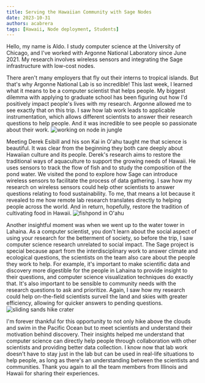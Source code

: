```yaml
---
title: Serving the Hawaiian Community with Sage Nodes
date: 2023-10-31
authors: acabrera
tags: [Hawaii, Node deployment, Students]
---
```


Hello, my name is Aldo. I study computer science at the University of Chicago, and I've worked with Argonne National Laboratory since June 2021. My research involves wireless sensors and integrating the Sage infrastructure with low-cost nodes.

<!--truncate-->

There aren't many employers that fly out their interns to tropical islands. But that's why Argonne National Lab is so incredible! This last week, I learned what it means to be a computer scientist that helps people. My biggest dilemma with applying to graduate school has been figuring out how I'd positively impact people's lives with my research. Argonne allowed me to see exactly that on this trip. I saw how lab work leads to applicable instrumentation, which allows different scientists to answer their research questions to help people. And it was incredible to see people so passionate about their work.
![working on node in jungle](./img/hawaii-october-2023/jungle.png)

Meeting Derek Esibill and his son Kai in O'ahu taught me that science is beautiful. It was clear from the beginning they both care deeply about Hawaiian culture and its people. Derek's research aims to restore the traditional ways of aquaculture to support the growing needs of Hawaii. He uses sensors to track the flow of fish and to study the composition of the pond water. We visited the pond to explore how Sage can introduce wireless sensors to facilitate the process of data gathering. I saw how my research on wireless sensors could help other scientists to answer questions relating to food sustainability. To me, that means a lot because it revealed to me how remote lab research translates directly to helping people across the world. And in return, hopefully, restore the tradition of cultivating food in Hawaii.
![fishpond in O'ahu](./img/hawaii-october-2023/pond.png)

Another insightful moment was when we went up to the water tower in Lahaina. As a computer scientist, you don't learn about the social aspect of using your research for the betterment of society, so before the trip, I saw computer science research unrelated to social impact. The Sage project is special because apart from the interdisciplinary work to answer climate and ecological questions, the scientists on the team also care about the people they work to help. For example, it's important to make scientific data and discovery more digestible for the people in Lahaina to provide insight to their questions, and computer science visualization techniques do exactly that. It's also important to be sensible to community needs with the research questions to ask and prioritize. Again, I saw how my research could help on-the-field scientists surveil the land and skies with greater efficiency, allowing for quicker answers to pending questions.
![sliding sands hike crater](./img/hawaii-october-2023/crater.png)


I'm forever thankful for this opportunity to not only hike above the clouds and swim in the Pacific Ocean but to meet scientists and understand their motivation behind discovery. Their insights helped me understand that computer science can directly help people through collaboration with other scientists and providing better data collection. I know now that lab work doesn't have to stay just in the lab but can be used in real-life situations to help people, as long as there's an understanding between the scientists and communities. Thank you again to all the team members from Illinois and Hawaii for sharing their experiences.
